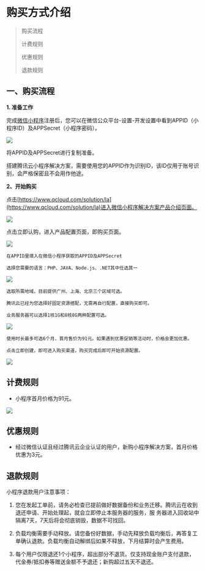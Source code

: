 # 购买方式介绍 #


> 购买流程
> 
> 计费规则
> 
> 优惠规则
> 
> 退款规则




## 一、购买流程 ##

**1. 准备工作**

 
完成[微信小程序](https://mp.weixin.qq.com/cgi-bin/wx "微信小程序")注册后，您可以在微信公众平台-设置-开发设置中看到APPID（小程序ID）及APPSecret（小程序密码）。



![](//mc.qcloudimg.com/static/img/3b2c891618021fcc51120cf9604ffa5f/image.png)

将APPID及APPSecret进行复制准备。

搭建腾讯云小程序解决方案，需要使用您的APPID作为识别ID，该ID仅用于账号识别，会严格保密且不会用作他途。


**2、开始购买**

点击[https://www.qcloud.com/solution/la](https://www.qcloud.com/solution/la)进入微信小程序解决方案产品介绍页面。

![](//mc.qcloudimg.com/static/img/28f97f655f9349097c4f88a617666963/image.png)



点击立即认购，进入产品配置页面，即购买页面。


![](//mc.qcloudimg.com/static/img/30d29b8e36cdc105c531ac31e26ca441/image.png)

    在APPID里填入在微信小程序获取的APPID及APPSecret
    
    选择您需要的语言：PHP、JAVA、Node.js、.NET其中任选其一

![](//mc.qcloudimg.com/static/img/a16c7b1d8ee414b2d00046fec7542f57/image.png)


    选取所需地域，目前提供广州、上海、北京三个区域可选。

    腾讯云已经为您选择好固定资源搭配，无需再自行配置，直接购买即可。

    业务服务器可以选择1核1G和8核8G两种配置可选。

![](//mc.qcloudimg.com/static/img/b364dbf6ef0ee1209042d8c18add7b3b/image.png)

    
    使用时长最多可选6个月，首月售价为91元。如果遇到优惠促销等活动时，价格会更加优惠。

    点击立即创建，即可进入购买渠道，购买完成后即可开始资源配置。


![](//mc.qcloudimg.com/static/img/0b0e154f81968cd9c157049e9258b367/image.png)


## 计费规则 ##

- 小程序首月价格为91元。


![](//mc.qcloudimg.com/static/img/6fd4357f96c121ceb8f86b7b6e00cc52/image.png)


## 优惠规则 ##

- 经过微信认证且经过腾讯云企业认证的用户，新购小程序解决方案，首月价格优惠为3元。



## 退款规则 ##

小程序退款用户注意事项：

1. 您在发起工单前，请务必检查已提前做好数据备份和业务迁移。腾讯云在收到退还申请、开始处理起，就会立即停止本服务器的服务，服 务器进入回收站中隔离7天，7天后将会彻底销毁，数据不可找回。
 
1. 负载均衡需要手动释放。请您备份好数据，手动先释放负载均衡后，再答复工单确认退款。负载均衡自动解绑后如果不释放，下月结算时会产生费用。

1. 每个用户仅限退还1个小程序，超出部分不退货。仅支持现金账户支付退款，代金券/抵扣券等赠送金额不予退还；新购超过五天不退还。




